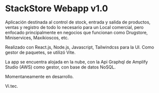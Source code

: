 # StackStore Webapp v1.0

Aplicación destinada al control de stock, entrada y salida de productos, ventas y registro de todo lo necesario para un Local comercial,
pero enfocado principalmente en negocios que funcionan como Drugstore, Miniservices, Maxikioscos, etc.

Realizado con React.js, Node.js, Javascript, Tailwindcss para la UI. Como gestor de paquetes, se utilizó Vite.

La app se encuentra alojada en la nube, con la Api Graphql de Amplify Studio (AWS) como gestor, con base de datos NoSQL.

Momentaneamente en desarrollo.

Vi.tec. 
